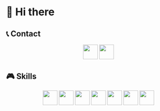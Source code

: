 # 👋 Hi there

## 📞 Contact

<p align="center">
  <a href="mailto:support@jmc50.kr"><img height="40em" src="https://upload.wikimedia.org/wikipedia/commons/thumb/7/7e/Gmail_icon_%282020%29.svg/1280px-Gmail_icon_%282020%29.svg.png"/></a>
  <a href="https://www.instagram.com/jeongminchan50?igsh=MTQxYmg0eDdtdmd3Mg=="><img height="40em" src="https://upload.wikimedia.org/wikipedia/commons/thumb/a/a5/Instagram_icon.png/768px-Instagram_icon.png"/></a>
</p>

## 🎮 Skills

<p align="center">
  <img height="40em" src="https://upload.wikimedia.org/wikipedia/commons/thumb/6/61/HTML5_logo_and_wordmark.svg/2048px-HTML5_logo_and_wordmark.svg.png"/>
  <img height="40em" src="https://upload.wikimedia.org/wikipedia/commons/thumb/d/d5/CSS3_logo_and_wordmark.svg/800px-CSS3_logo_and_wordmark.svg.png"/>
  <img height="40em" src="https://upload.wikimedia.org/wikipedia/commons/thumb/6/6a/JavaScript-logo.png/640px-JavaScript-logo.png"/>
  <img height="40em" src="https://upload.wikimedia.org/wikipedia/commons/4/4c/Typescript_logo_2020.svg"/>
  <img height="40em" src="https://upload.wikimedia.org/wikipedia/commons/thumb/1/1b/Svelte_Logo.svg/1702px-Svelte_Logo.svg.png"/>
  <img height="40em" src="https://upload.wikimedia.org/wikipedia/commons/a/a8/NestJS.svg"/>
  <img height="40em" src="https://upload.wikimedia.org/wikipedia/commons/thumb/c/c3/Python-logo-notext.svg/1200px-Python-logo-notext.svg.png"/>
</p>
